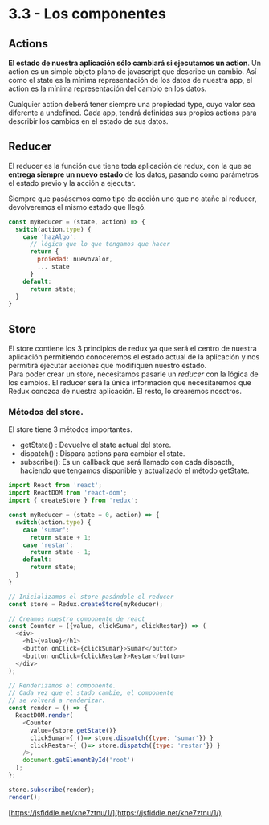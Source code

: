 # 3.3 - Los componentes

## Actions

**El estado de nuestra aplicación sólo cambiará si ejecutamos un action**. Un action es un simple objeto plano de javascript que describe un cambio. Así como el state es la mínima representación de los datos de nuestra app, el action es la mínima representación del cambio en los datos.

Cualquier action deberá tener siempre una propiedad type, cuyo valor sea diferente a undefined. Cada app, tendrá definidas sus propios actions para describir los cambios en el estado de sus datos.

## Reducer

El reducer es la función que tiene toda aplicación de redux, con la que se **entrega siempre un nuevo estado** de los datos, pasando como parámetros el estado previo y la acción a ejecutar.

Siempre que pasásemos como tipo de acción uno que no atañe al reducer, devolveremos el mismo estado que llegó.

```javascript
const myReducer = (state, action) => {
  switch(action.type) {
    case 'hazAlgo':
      // lógica que lo que tengamos que hacer
      return {
        proiedad: nuevoValor,
        ... state
      }
    default:
      return state;
  }
}
```

## Store

El store contiene los 3 principios de redux ya que será el centro de nuestra aplicación permitiendo conoceremos el estado actual de la aplicación y nos permitirá ejecutar acciones que modifiquen nuestro estado.  
Para poder crear un store, necesitamos pasarle un _reducer_ con la lógica de los cambios. El reducer será la única información que necesitaremos que Redux conozca de nuestra aplicación. El resto, lo crearemos nosotros.

### Métodos del store.

El store tiene 3 métodos importantes.

* getState\(\) : Devuelve el state actual del store.
* dispatch\(\) : Dispara actions para cambiar el state.
* subscribe\(\): Es un callback que será llamado con cada dispacth, haciendo que tengamos disponible y actualizado el método getState.

```javascript
import React from 'react';
import ReactDOM from 'react-dom';
import { createStore } from 'redux';

const myReducer = (state = 0, action) => {
  switch(action.type) {
    case 'sumar':
      return state + 1;
    case 'restar':
      return state - 1;
    default:
      return state;
  }
}

// Inicializamos el store pasándole el reducer
const store = Redux.createStore(myReducer);

// Creamos nuestro componente de react
const Counter = ({value, clickSumar, clickRestar}) => (
  <div>
    <h1>{value}</h1>
    <button onClick={clickSumar}>Sumar</button>
    <button onClick={clickRestar}>Restar</button>
  </div>
);

// Renderizamos el componente.
// Cada vez que el stado cambie, el componente
// se volverá a renderizar.
const render = () => {
  ReactDOM.render(
    <Counter 
      value={store.getState()}
      clickSumar={ ()=> store.dispatch({type: 'sumar'}) }
      clickRestar={ ()=> store.dispatch({type: 'restar'}) }
    />,
    document.getElementById('root')
  );
};

store.subscribe(render);
render();
```

[https://jsfiddle.net/kne7ztnu/1/](https://jsfiddle.net/kne7ztnu/1/)

